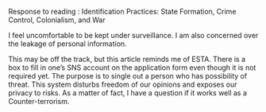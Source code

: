 Response to reading : Identification Practices: State Formation, Crime Control, Colonialism, and War

I feel uncomfortable to be kept under surveillance. I am also concerned over the leakage of personal information.

This may be off the track, but this article reminds me of ESTA.
There is a box to fill in one’s SNS account on the application form even though it is not required yet.
The purpose is to single out a person who has possibility of threat.
This system disturbs freedom of our opinions and exposes our privacy to risks.
As a matter of fact, I have a question if it works well as a Counter-terrorism.

